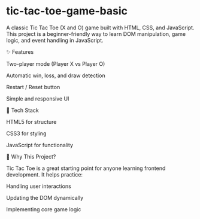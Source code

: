 
# tic-tac-toe-game-basic
A classic Tic Tac Toe (X and O) game built with HTML, CSS, and JavaScript.
This project is a beginner-friendly way to learn DOM manipulation, game logic, and event handling in JavaScript.

✨ Features

Two-player mode (Player X vs Player O)

Automatic win, loss, and draw detection

Restart / Reset button

Simple and responsive UI

🔧 Tech Stack

HTML5 for structure

CSS3 for styling

JavaScript for functionality

🚀 Why This Project?

Tic Tac Toe is a great starting point for anyone learning frontend development. It helps practice:

Handling user interactions

Updating the DOM dynamically

Implementing core game logic
